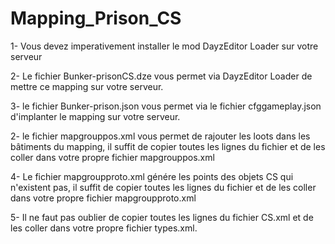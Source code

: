 # Mapping_Prison_CS

1- Vous devez imperativement installer le mod DayzEditor Loader sur votre serveur

2- Le fichier Bunker-prisonCS.dze vous permet via DayzEditor Loader de mettre ce mapping sur votre serveur.

3- le fichier Bunker-prison.json vous permet via le fichier cfggameplay.json d'implanter le mapping sur votre serveur.

2- le fichier mapgrouppos.xml vous permet de rajouter les loots dans les bâtiments du mapping, il suffit de copier toutes les lignes du fichier et de les coller dans votre propre fichier mapgrouppos.xml

4- Le fichier mapgroupproto.xml génére les points des objets CS qui n'existent pas, il suffit de copier toutes les lignes du fichier et de les coller dans votre propre fichier mapgroupproto.xml

5- Il ne faut pas oublier de copier toutes les lignes du fichier CS.xml et de les coller dans votre propre fichier types.xml.
